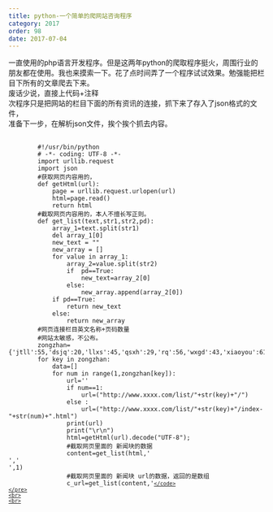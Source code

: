 ```yaml
---
title: python-一个简单的爬网站咨询程序
category: 2017
order: 98
date: 2017-07-04
---
```

<div>
	<div>一直使用的php语言开发程序。但是这两年python的爬取程序挺火，周围行业的朋友都在使用。我也来摸索一下。花了点时间弄了一个程序试试效果。勉强能把栏目下所有的文章爬去下来。</div>
	<div>废话少说，直接上代码+注释</div>
	<div>次程序只是把网站的栏目下面的所有资讯的连接，抓下来了存入了json格式的文件，</div>
	<div>准备下一步，在解析json文件，挨个挨个抓去内容。</div>
	<pre>
	<code>
		#!/usr/bin/python
		# -*- coding: UTF-8 -*-  
		import urllib.request  
		import json
		#获取网页内容用的，
		def getHtml(url):  
		    page = urllib.request.urlopen(url)  
		    html=page.read()  
		    return html
		#截取网页内容用的，本人不擅长写正则。
		def get_list(text,str1,str2,pd):  
		    array_1=text.split(str1)
		    del array_1[0]
		    new_text = ""
		    new_array = []
		    for value in array_1:
		        array_2=value.split(str2)
		        if  pd==True:
		            new_text=array_2[0]
		        else:
		            new_array.append(array_2[0])
		    if pd==True:
		        return new_text
		    else:
		        return new_array
		#网页连接栏目英文名称+页码数量
		#网站太敏感，不公布。
		zongzhan={'jtll':55,'dsjq':20,'llxs':45,'qsxh':29,'rq':56,'wxgd':43,'xiaoyou':61,'xaijq':35}
		for key in zongzhan:
			data=[]
			for num in range(1,zongzhan[key]):
				url=''
				if num==1:
					url=("http://www.xxxx.com/list/"+str(key)+"/")
				else :
					url=("http://www.xxxx.com/list/"+str(key)+"/index-"+str(num)+".html")
				print(url)
				print("\r\n")
				html=getHtml(url).decode("UTF-8");
				#截取网页里面的 新闻块的数据
				content=get_list(html,'<div class=list>','</div>',1)
				#截取网页里面的 新闻块 url的数据，返回的是数组
				c_url=get_list(content,'<a href="','" title="',0);
				#截取网页里面的 新闻块 标题的数据，返回的是数组
				c_title=get_list(content,'title="','" target=',0);
				for key1 in range(len(c_url)):
					temp={'url':c_url[key1],'title':c_title[key1]}
					data.append(temp)
					del temp
			data1=str(json.dumps(data))
			#把一个栏目存入文件，大功告成，开始第二个栏目
			fo = open(key+".txt", "wb")
			fo.write(data1.encode());
			fo.close()
			del data
			del data1

	</code>
	</pre>
	<br>
	<br>
</div>